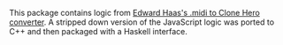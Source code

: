 This package contains logic from
[Edward Haas's .midi to Clone Hero converter](https://github.com/EFHIII/midi-ch).
A stripped down version of the JavaScript logic was ported to C++ and then packaged with a Haskell interface.
